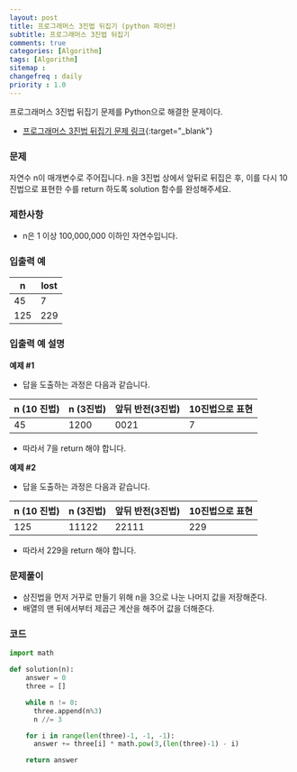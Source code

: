 ```yaml
---
layout: post
title: 프로그래머스 3진법 뒤집기 (python 파이썬)
subtitle: 프로그래머스 3진법 뒤집기
comments: true
categories: [Algorithm]
tags: [Algorithm]
sitemap :
changefreq : daily
priority : 1.0
---
```

프로그래머스 3진법 뒤집기 문제를 Python으로 해결한 문제이다.  

* [프로그래머스 3진법 뒤집기 문제 링크](https://programmers.co.kr/learn/courses/30/lessons/68935){:target="_blank"}

### 문제 
자연수 n이 매개변수로 주어집니다. n을 3진법 상에서 앞뒤로 뒤집은 후, 이를 다시 10진법으로 표현한 수를 return 하도록 solution 함수를 완성해주세요.

### 제한사항
* n은 1 이상 100,000,000 이하인 자연수입니다.

### 입출력 예

|n|lost|
|-----|-----|
|45|7|
|125|229|

### 입출력 예 설명
**예제 #1**  
* 답을 도출하는 과정은 다음과 같습니다.

|n (10 진법)|n (3진법)|앞뒤 반전(3진법)|10진법으로 표현|
|------------|------------|-----------|-----------|
|45|1200|0021|7|

* 따라서 7을 return 해야 합니다.

**예제 #2**  
* 답을 도출하는 과정은 다음과 같습니다.

|n (10 진법)|n (3진법)|앞뒤 반전(3진법)|10진법으로 표현|
|------------|------------|-----------|-----------|
|125|11122|22111|229|

* 따라서 229을 return 해야 합니다.


### 문제풀이
* 삼진법을 먼저 거꾸로 만들기 위해 n을 3으로 나눈 나머지 값을 저장해준다.
* 배열의 맨 뒤에서부터 제곱근 계산을 해주어 값을 더해준다.

### 코드
```python
import math

def solution(n):
    answer = 0
    three = []

    while n != 0:
      three.append(n%3)
      n //= 3

    for i in range(len(three)-1, -1, -1):
      answer += three[i] * math.pow(3,(len(three)-1) - i)

    return answer
```